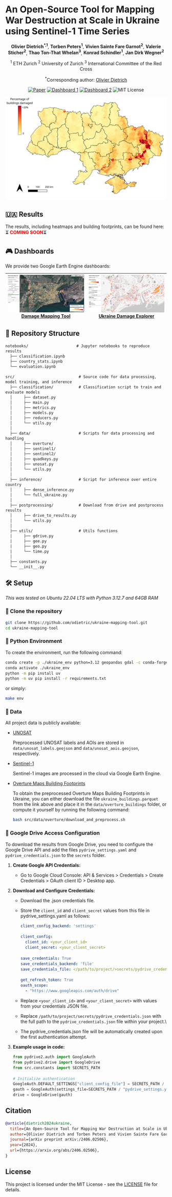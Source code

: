 # An Open-Source Tool for Mapping War Destruction at Scale in Ukraine using Sentinel-1 Time Series

<div align="center">

**Olivier Dietrich<sup>*,1</sup>**, **Torben Peters<sup>1</sup>**, **Vivien Sainte Fare Garnot<sup>2</sup>**, **Valerie Sticher<sup>2</sup>**, **Thao Ton-That Whelan<sup>3</sup>**, **Konrad Schindler<sup>1</sup>**, **Jan Dirk Wegner<sup>2</sup>**

<sup>1</sup> ETH Zurich
<sup>2</sup> University of Zurich
<sup>3</sup> International Committee of the Red Cross

<sup>*</sup>Corresponding author: [Olivier Dietrich](mailto:odietrich@ethz.ch)

[![Paper](https://img.shields.io/badge/arXiv-PDF-b31b1b)](https://arxiv.org/abs/2406.02506)
[![Dashboard 1](https://img.shields.io/badge/Damage_Mapping_Tool-link-blue)](https://olidietrich.users.earthengine.app/view/rapid-damage-assessment-sentinel1)
[![Dashboard 2](https://img.shields.io/badge/Ukraine_Damage_Explorer-link-gold)](https://olidietrich.users.earthengine.app/view/ukraine-damage-explorer)
![MIT License](https://img.shields.io/badge/License-MIT-929292.svg)

![Ukraine Damage Map](doc/ukraine_damage_adm3_agg.png)

</div>





## 🇺🇦 Results
The results, including heatmaps and building footprints, can be found here:  ⏳ <span style="color:red; font-weight:bold;">COMING SOON</span>⏳

## 🎮 Dashboards
We provide two Google Earth Engine dashboards:

|[![Screenshot Damage Mapping Tool](doc/webapp_damage_mapping_tool.jpg)](https://olidietrich.users.earthengine.app/view/rapid-damage-assessment-sentinel1)<br>[Damage Mapping Tool](https://olidietrich.users.earthengine.app/view/rapid-damage-assessment-sentinel1)|[![Screenshot Results Explorer](doc/webapp_results_explorer.jpg)](https://olidietrich.users.earthengine.app/view/ukraine-damage-explorer)<br>[Ukraine Damage Explorer](https://olidietrich.users.earthengine.app/view/ukraine-damage-explorer)|
|:-:|:-:|





## 🌲 Repository Structure

```
notebooks/                     # Jupyter notebooks to reproduce results
  ├── classification.ipynb
  ├── country_stats.ipynb
  └── evaluation.ipynb

src/                            # Source code for data processing, model training, and inference
  ├── classification/           # Classification script to train and evaluate models
  │     ├── dataset.py
  │     ├── main.py
  │     ├── metrics.py
  │     ├── models.py
  │     ├── reducers.py
  │     └── utils.py
  │
  ├── data/                     # Scripts for data processing and handling
  │     ├── overture/
  │     ├── sentinel1/
  │     ├── sentinel2/
  │     ├── quadkeys.py
  │     ├── unosat.py
  │     └── utils.py
  │
  ├── inference/                # Script for inference over entire country
  │     ├── dense_inference.py
  │     └── full_ukraine.py
  │
  ├── postprocessing/           # Download from drive and postprocess results
  │     ├── drive_to_results.py
  │     └── utils.py
  │
  ├── utils/                    # Utils functions
  |     ├── gdrive.py
  |     ├── gee.py
  |     ├── geo.py
  |     └── time.py
  │
  ├── constants.py
  └── __init__.py
```

## 🛠️ Setup

*This was tested on Ubuntu 22.04 LTS with Python 3.12.7 and 64GB RAM*

### 🐑 Clone the repository
```bash
git clone https://github.com/odietric/ukraine-mapping-tool.git
cd ukraine-mapping-tool
```

### 🐍 Python Environment
To create the environment, run the following command:

```bash
conda create -p ./ukraine_env python=3.12 geopandas gdal -c conda-forge --strict-channel-priority --yes
conda activate ./ukraine_env
python -m pip install uv
python -m uv pip install -r requirements.txt
```
or simply:

```bash
make env
```

### 💾 Data
All project data is publicly available:

- [UNOSAT](https://unosat.org/products/)

  Preprocessed UNOSAT labels and AOIs are stored in `data/unosat_labels.geojson` and `data/unosat_aois.geojson`, respectively.
- [Sentinel-1](https://scihub.copernicus.eu/)

  Sentinel-1 images are processed in the cloud via Google Earth Engine.
- [Overture Maps Building Footprints](https://docs.overturemaps.org/guides/buildings/#14/32.58453/-117.05154/0/60)

  To obtain the preprocessed Overture Maps Building Footprints in Ukraine, you can either download the file `ukraine_buildings.parquet` from the link above and place it in the `data/overture_buildings` folder, or compute it yourself by running the following command:

  ```bash
  bash src/data/overture/download_and_preprocess.sh
  ```

### 💽 Google Drive Access Configuration

To download the results from Google Drive, you need to configure the Google Drive API and add the files `pydrive_settings.yaml` and `pydrive_credentials.json` to the `secrets` folder.

1. **Create Google API Credentials:**

    * Go to Google Cloud Console: API & Services > Credentials > Create Credentials > OAuth client ID > Desktop app.

2. **Download and Configure Credentials:**

    * Download the .json credentials file.

    * Store the `client_id` and `client_secret` values from this file in pydrive_settings.yaml as follows:

      ```yaml
      client_config_backend: 'settings'

      client_config:
        client_id: <your_client_id>
        client_secret: <your_client_secret>

      save_credentials: True
      save_credentials_backend: 'file'
      save_credentials_file: </path/to/project/>secrets/pydrive_credentials.json

      get_refresh_token: True
      oauth_scope:
        - "https://www.googleapis.com/auth/drive"
      ```

    * Replace `<your_client_id>` and `<your_client_secret>` with values from your credentials JSON file.

    * Replace `/path/to/project/secrets/pydrive_credentials.json` with the full path to the `pydrive_credentials.json` file within your project.\
    * The pydrive_credentials.json file will be automatically created upon the first authentication attempt.

3. **Example usage in code:**

      ```python
      from pydrive2.auth import GoogleAuth
      from pydrive2.drive import GoogleDrive
      from src.constants import SECRETS_PATH

      # Initialize authentication
      GoogleAuth.DEFAULT_SETTINGS["client_config_file"] = SECRETS_PATH / "pydrive_credentials.json"
      gauth = GoogleAuth(settings_file=SECRETS_PATH / "pydrive_settings.yaml")
      drive = GoogleDrive(gauth)
      ```

## Citation
```bibtex
@article{dietrich2024ukraine,
  title={An Open-Source Tool for Mapping War Destruction at Scale in Ukraine using Sentinel-1 Time Series},
  author={Olivier Dietrich and Torben Peters and Vivien Sainte Fare Garnot and Valerie Sticher and Thao Ton-That Whelan and Konrad Schindler and Jan Dirk Wegner},
  journal={arXiv preprint arXiv:/2406.02506},
  year={2024},
  url={https://arxiv.org/abs/2406.02506},
}
```

## License
This project is licensed under the MIT License - see the [LICENSE](LICENSE) file for details.